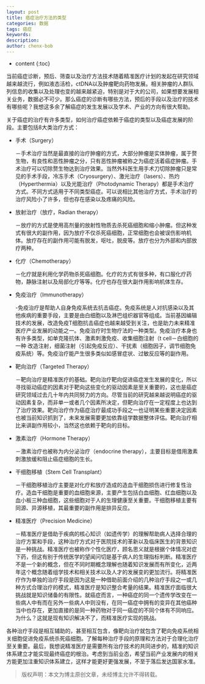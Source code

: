 ```yaml
---
layout: post
title: 癌症治疗方法的类型
categories: 数据
tags: 癌症
keywords: 
description: 
author: chenx-bob
---
```


* content
{:toc}

当前癌症诊断，预后、筛查以及治疗方法技术随着精准医疗计划的发起在研究领域越来越流行，例如液态活检，ctDNA以及肿瘤靶向药物发展。相关肿瘤的人群队列信息的收集以及处理也变的越来越紧迫，特别是对于大的公司，如果想要发展相关业务，数据必不可少。那么癌症的诊断有哪些方法，预后的手段以及治疗的技术有哪些呢？我想这多余了解癌症的发生发展以及学术、产业的方向有很大帮助。





关于癌症的治疗有许多类型，如何治疗癌症依赖于癌症的类型以及癌症发展的阶段。主要包括8大类治疗方式：

* 手术（Surgery）

	－手术治疗当然是最直接的治疗肿瘤的方式，大部分肿瘤是实体肿瘤，属于赘生物，有良性和恶性肿瘤之分，只有恶性肿瘤被称之为癌症活着癌症肿瘤。手术治疗可以切除赘生物达到治疗效果。当然外科医生用手术刀切除肿瘤只是常见的手术手段，冷冻手术（Cryosurgery）、激光治疗（lasers）、热灼（Hyperthermia）以及光能治疗（Photodynamic Therapy）都是手术治疗方式。不同方式适用于不同类型癌症。可以说相比其他治疗方式，手术治疗的治疗风险小了许多，但也存在感染以及疼痛的风险。
* 放射治疗（放疗，Radian therapy）

	－放疗的方式是使用高剂量的放射性物质去杀死癌细胞和缩小肿瘤。但这种发式有很大的副作用，因为放疗不仅杀死癌细胞，正常细胞也会被误伤影响机体。放疗存在的副作用可能有脱发，呕吐，脱皮等。放疗也分为外部和内部放疗两种。
* 化疗（Chemotherapy）

	－化疗就是利用化学药物杀死癌细胞。化疗的方式有很多种，有口服化疗药物，静脉注射以及局部化疗等等。化疗也存在很大副作用影响机体生存。
* 免疫治疗（Immunotherapy）

	-免疫治疗是帮助人自身免疫系统去抗击癌症。免疫系统是人对抗感染以及其他疾病的重要手段，主要是由白细胞以及淋巴组织器官等组成。当前基因编辑技术的发展，改造免疫T细胞抗击癌症也越来越受到关注，也是助力未来精准医疗产业发展的动能之一。免疫治疗时生物疗法的一种类型。免疫治疗本身也有许多类型，如单克隆抗体、激素刺激免疫、收集细胞注射（t cell－白细胞的一种 改造注射，细菌注射（引起免疫反应）、干扰素（细胞因子，调节细胞免疫系统）等。免疫治疗能产生很多类似如感冒症状、过敏反应等的副作用。
* 靶向治疗（Targeted Therapy）

	－靶向治疗是精准医疗的基础。靶向治疗靶向促进癌症发生发展的变化，所以寻找驱动癌症的因素对于靶向这些变化的驱动因素是至关重要的，这也是癌症研究领域过去几十年内共同努力的方向。尽管当前的研究越来越说明癌症的驱动因素复杂，而非单一或者几个因素所决定，但靶向治疗在一定程度上也达到了治疗效果。靶向治疗作为癌症治疗最成功手段之一也证明某些重要决定因素也被当前知识抓到了，未来发展需要更加依靠组学数据整体评估。靶向治疗相比来讲副作用较小，当然这也依赖于靶向的目标。
* 激素治疗（Hormone Therapy）

	－激素治疗也被称为内分泌治疗（endocrine therapy），主要目标是借用激素刺激放缓和阻止癌症细胞的生长。

* 干细胞移植（Stem Cell Transplant）

	－干细胞移植治疗主要是对化疗和放疗造成的造血干细胞损伤进行修复性治疗。造血干细胞是重要的血细胞来源，主要产生包括白血细胞、红血细胞以及血小板三种血细胞，这些细胞对于人的生理健康至关重要。干细胞移植主要有同源、异源移植，其最重要的副作用是排异反应。
* 精准医疗（Precision Medicine）

	－精准医疗是借助于疾病的核心知识（如遗传学）的理解帮助病人选择合理的治疗方案和手段，这种治疗方式对于医院技术的革新以及临床医生的背景知识是一种挑战。精准医疗也被称作个性化医疗，顾名思义就是根据个体情况对症下药，但这有别于传统医学的望闻问切是基于病人的生理指标判断。精准医疗不是一个新的概念，但在不同时期概念理解也随着知识发展而有所变化，近两年这个概念随着组学技术和相关技术以及人才的发展变的更加流行。将精准医疗作为单独的治疗手段是因为这是一种借助前面介绍的几种治疗手段之一或几种方式合理治疗的模式，精准医疗是知识整合考量的结果。精准医疗面临很大挑战就是知识储备的有限性。就癌症而言，一种癌症的同一个遗传学改变在一些病人中有而在另外一些病人中则没有，在同一癌症中拥有的变异在其他癌种当中也存在，更加直接的是同一种药物对于同一癌症的不同个体有不同响应。为什么？这就是现有知识解决不了，而精准医疗实现的挑战。

  
各种治疗手段是相互辅助的，甚至相互包含，像靶向治疗就包含了靶向免疫系统相关细胞促进免疫系统杀死癌细胞。了解每种治疗手段的原理和方法对于合理化治疗至关重要。最后，我想说精准医疗是需要所有治疗技术的共同进步的，精准的知识体系建立才能实现最终癌症的根治。考虑到当前业态，希望当前产业发展内的相关方能更加注重知识体系建立，这样才能更好更强发展，不至于落后发达国家水准。


  
  
  

  
> 版权声明：本文为博主原创文章，未经博主允许不得转载。